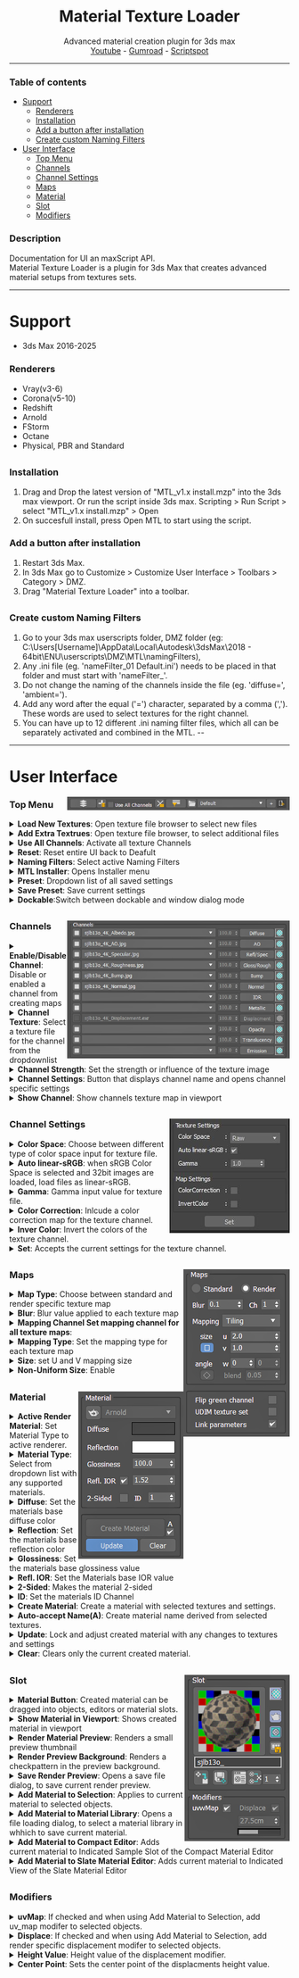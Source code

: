 <h1 align ="center">Material Texture Loader</h1>
<div align="center">Advanced material creation plugin for 3ds max</div>
<div align="center"><a href="https://youtu.be/WaiYY6T3cwg?si=zFbhcXlvGxeUF19K">Youtube</a> - <a href="https://dmz.gumroad.com/l/MaterialTextureLoader">Gumroad</a> - <a href="https://www.scriptspot.com/3ds-max/scripts/material-texture-loader">Scriptspot</a></div>

***
### Table of contents
- [Support](#support)
  - [Renderers](#renderers)
  - [Installation](#installation)
  - [Add a button after installation](#button)
  - [Create custom Naming Filters](#namingFilters)
- [User Interface](#ui)
  - [Top Menu](#ui_topmenu)
  - [Channels](#ui_channels)
  - [Channel Settings](#ui_channelsettings)
  - [Maps](#ui_maps)
  - [Material](#ui_material)
  - [Slot](#ui_slot)
  - [Modifiers](#ui_modifiers)

### Description <a name="description"></a>
Documentation for UI an maxScript API.  
Material Texture Loader is a plugin for 3ds Max that creates advanced material setups from textures sets.
***

# Support <a name="support"></a>
- 3ds Max 2016-2025

### Renderers <a name="renderers"></a>
- Vray(v3-6)
- Corona(v5-10)
- Redshift
- Arnold
- FStorm
- Octane
- Physical, PBR and Standard
<h2> </h2>

### Installation <a name="#installation"></a>
1. Drag and Drop the latest version of "MTL_v1.x install.mzp" into the 3ds max viewport.
    Or run the script inside 3ds max. Scripting > Run Script > select "MTL_v1.x install.mzp" > Open
2. On succesfull install, press Open MTL to start using the script.

### Add a button after installation <a name="button">
1. Restart 3ds Max.
2. In 3ds Max go to Customize > Customize User Interface > Toolbars > Category > DMZ.
3. Drag "Material Texture Loader" into a toolbar. 
<h2> </h2>

### Create custom Naming Filters <a name="namingFilters"></a>
1. Go to your 3ds max userscripts folder, DMZ folder (eg: C:\Users\[Username]\AppData\Local\Autodesk\3dsMax\2018 - 64bit\ENU\userscripts\DMZ\MTL\namingFilters),
2. Any .ini file (eg. 'nameFilter_01 Default.ini') needs to be placed in that folder and must start with 'nameFilter_'.
3. Do not change the naming of the channels inside the file (eg. 'diffuse=', 'ambient=').
4. Add any word after the equal ('=') character, separated by a comma (','). These words are used to select textures for the right channel.
5. You can have up to 12 different .ini naming filter files, which all can be separately activated and combined in the MTL.
--

***
<h1>User Interface</h1><a name="ui"></a>
<img src="images/TopMenu_001.jpg" align="right" width="400"></img>
<h3>Top Menu</h3><a name="ui_topmenu"></a>
<details>
  <summary><b>Load New Textures</b>: Open texture file browser to select new files</summary>

  > You can multi-select any 3ds max supported image files.  
  > Selected files will be place in the Texture Channels dropdown list.  
  > Previously loaded files will be removed. Active Naming Filters will be used to automatically assign textures to Channels.  
  > Active Naming Filters will be used to automatically assign textures to Channels.  
</details>
<details>
  <summary><b>Add Extra Textrues</b>: Open texture file browser, to select additional files</summary>

  > You can multi-select any 3ds max supported image files.  
  > Selected files will be added to the Texture Channels dropdown list.  
  > Active Naming Filters will be used to automatically re-assign textures to Channels.  
  > Load New Textures: Open texture file browser to select new files.  
</details>
<details>
  <summary><b>Use All Channels</b>: Activate all texture Channels</summary>

  > When materials don't use every texture channel, this will make all Texture Channel available.  
  > Maps that are created in this way are accessable after pressing Add Material to Compact / Add Material to Slate.  
  > Maps will be placed adjacent to the material that is created.  
</details>
<details>
  <summary><b>Reset</b>: Reset entire UI back to Deafult</summary>

  > Selects Default as Preset  
  > Clears all image files from Texture Channels  
  > Clears Material Slot  
</details>
<details>
  <summary><b>Naming Filters</b>: Select active Naming Filters</summary>

  > Naming FIlters are used for automatic Texture Channel selection.  
  > You can activate any combination of listed Naming Filters.  
  > Up to 10 nameFilter files in nameFilters directory will be listed.  
</details>
<details>
  <summary><b>MTL Installer</b>: Opens Installer menu</summary>

  > Contains Uninstall option and a list of all plugin installation directories.  
</details>
<details>
  <summary><b>Preset</b>: Dropdown list of all saved settings</summary>

  > Switching Presets will change all settings directy.  
  > When Update is active, you can still switch Presets. Material type will be locked to current Material.  
</details>
<details>
  <summary><b>Save Preset</b>: Save current settings</summary>

  > Opens a Preset Name menu, where you can save the Current Settings under the given name.  
  > If Preset name already exists, menu will ask if you want to overwrite existing Preset.  
</details>
<details>
  <summary><b>Dockable</b>:Switch between dockable and window dialog mode</summary>

</details>
<h2> </h2>
<img src="images/Channels_001.jpg" align="right" width="400"></img>
<h3>Channels</h3><a name="ui_channels"></a>
<details>
  <summary><b>Enable/Disable Channel</b>: Disable or enabled a channel from creating maps</summary>

  > Disabeling channels will disable all other Channel controls.  
  > When disabled no maps are created, even when a texture file is selected in the dropdown list.  
  > Channel will be disabled automatically when a material type does not support the channel.  
  > You can force every channel to be active by checking Use All Channels (see: Top Menu - Files).  
</details>
<details>
  <summary><b>Channel Texture</b>: Select a texture file for the channel from the dropdownlist</summary>

  > For selected tecxture files a texture map will be created and connected to the material.  
  > Texture files will be available when loaded in with Load New Textures or Add Extra Textrues.  
  > Select empty item to deselect any texture file. No map will be created for this channel.  
</details>
<details>
  <summary><b>Channel Strength</b>: Set the strength or influence of the texture image</summary>

  > Control will be disabled when material type does not have support for Texture Strength.  
</details>
<details>
  <summary><b>Channel Settings</b>: Button that displays channel name and opens channel specific settings</summary>

  > (see: Channels - Settings.)  
</details>
<details>
  <summary><b>Show Channel</b>: Show channels texture map in viewport</summary>

  > Only 1 channel can be displayed in viewport.  
  > Only works when a material is created.  
</details>
<h2> </h2>
<img src="images/Channels_Settings_001.jpg" align="right"></img>
<h3>Channel Settings</h3><a name="ui_channelsettings"></a>
<details>
  <summary><b>Color Space</b>: Choose between different type of color space input for texture file.</summary>

</details>
<details>
  <summary><b>Auto linear-sRGB</b>: when sRGB Color Space is selected and 32bit images are loaded, load files as linear-sRGB.</summary>

</details>
<details>
  <summary><b>Gamma</b>: Gamma input value for texture file.</summary>

</details>
<details>
  <summary><b>Color Correction</b>: Inlcude a color correction map for the texture channel.</summary>

</details>
<details>
  <summary><b>Inver Color</b>: Invert the colors of the texture channel.</summary>

  > Will add an extra map to invert colors, or use existing map settings if possible.  
</details>
<details>
  <summary><b>Set</b>: Accepts the current settings for the texture channel.</summary>

  > Click the 'X' icon if you wish to cancel setting changes.  
</details>
<h2> </h2>
<img src="images/Maps_001.jpg" align="right"></img>
<h3>Maps</h3><a name="ui_maps"></a>
<details>
  <summary><b>Map Type</b>: Choose between standard and render specific texture map</summary>

  > Render specific texture maps will be selected based of the material type selected.  
  > Not all renderers support standard Bitmaps.  
</details>
<details>
  <summary><b>Blur</b>: Blur value applied to each texture map</summary>

  > Blur is applied to all channels equally. There is no option for channel specifc blur values.  
</details>
<details>
  <summary><b>Mapping Channel Set mapping channel for all texture maps</b>:</summary>

  > Tile mapping:  
  > Real-world mapping: Tri-planar mapping: Spherical mapping:  
</details>
<details>
  <summary><b>Mapping Type</b>: Set the mapping type for each texture map</summary>

</details>
<details>
  <summary><b>Size</b>: set U and V mapping size</summary>

</details>
<details>
  <summary><b>Non-Uniform Size</b>: Enable</summary>

</details>
<h2> </h2>
<img src="images/Material_001.jpg" align="right"></img>
<h3>Material</h3><a name="ui_material"></a>
<details>
  <summary><b>Active Render Material</b>: Set Material Type to active renderer.</summary>

  > When active automatically switches Material Type when renderer is changed.  
  > Will de-activate when activating Update and existing material is not compatible will active Renderer.  
</details>
<details>
  <summary><b>Material Type</b>: Select from dropdown list with any supported materials.</summary>

  > De-activates Active Render Material when you select other material type that is compatible with the active renderer.  
</details>
<details>
  <summary><b>Diffuse</b>: Set the materials base diffuse color</summary>

</details>
<details>
  <summary><b>Reflection</b>: Set the materials base reflection color</summary>

</details>
<details>
  <summary><b>Glossiness</b>: Set the materials base glossiness value</summary>

</details>
<details>
  <summary><b>Refl. IOR</b>: Set the Materials base IOR value</summary>

  > Uncheck checkbox will set IOR value to the materials max IOR value.  
</details>
<details>
  <summary><b>2-Sided</b>: Makes the material 2-sided</summary>

  > Depending on the Material Type an extra 2-sided material is created.  
  > With Update active you can switch between 2-sided and not 2-sided. Materials in material editors will be correctly updated.  
  > When Updating a material to being not 2-sided. The old 2-sided material is still applied to existing objects.  
</details>
<details>
  <summary><b>ID</b>: Set the materials ID Channel</summary>

</details>
<details>
  <summary><b>Create Material</b>: Create a material with selected textures and settings.</summary>

  > If Auto-accept Name (A) is un-checked, a Material Name window will open.  
</details>
<details>
  <summary><b>Auto-accept Name(A)</b>: Create material name derived from selected textures.</summary>

  > If Auto-accept Name is un-checked, a Material Name window will open when creating a material.  
  > Derived name is the common part of all selected texture files.  
</details>
<details>
  <summary><b>Update</b>: Lock and adjust created material with any changes to textures and settings</summary>

  > With Update active you cannot change Material Type.  
  > Loading New or Adding Extra Textures automatically re-assigns textures. With Update active, a message box will pop-up to confirm.  
</details>
<details>
  <summary><b>Clear</b>: Clears only the current created material.</summary>

  > Unlike Reset, textures and settings are kept as is.  
</details>
<h2> </h2>
<img src="images/Slot_001.jpg" align="right"></img>
<h3>Slot</h3><a name="ui_slot"></a>
<details>
  <summary><b>Material Button</b>: Created material can be dragged into objects, editors or material slots.</summary>

  > Shows a renderer preview of the material if Render Material Preview is on.  
</details>
<details>
  <summary><b>Show Material in Viewport</b>: Shows created material in viewport</summary>

  > When active no texture channel can be displayed in viewport.  
  > Only works when a material is created.  
</details>
<details>
  <summary><b>Render Material Preview</b>: Renders a small preview thumbnail</summary>

  > Preview image is taken from the Material Editor.  
</details>
<details>
  <summary><b>Render Preview Background</b>: Renders a checkpattern in the preview background.</summary>

  > Not all renderers support this feature.  
</details>
<details>
  <summary><b>Save Render Preview</b>: Opens a save file dialog, to save current render preview.</summary>

</details>
<details>
  <summary><b>Add Material to Selection</b>: Applies to current material to selected objects.</summary>

  > If Modifiers are checked, these will also be added to the selecte objects.  
</details>
<details>
  <summary><b>Add Material to Material Library</b>: Opens a file loading dialog, to select a material library in whhich to save current material.</summary>

</details>
<details>
  <summary><b>Add Material to Compact Editor</b>: Adds current material to Indicated Sample Slot of the Compact Material Editor </summary>

</details>
<details>
  <summary><b>Add Material to Slate Material Editor</b>: Adds current material to Indicated View of the Slate Material Editor </summary>

</details>
<h2> </h2>
<h3>Modifiers</h3><a name="ui_modifiers"></a>
<details>
  <summary><b>uvMap</b>: If checked and when using Add Material to Selection, add uv_map modifer to selected objects.</summary>

  > uv_map will be using real-world tiling, if this option is selected in Maps settings.  
</details>
<details>
  <summary><b>Displace</b>: If checked and when using Add Material to Selection, add render specific displacement modifer to selected objects.</summary>

</details>
<details>
  <summary><b>Height Value</b>: Height value of the displacement modifier.</summary>

</details>
<details>
  <summary><b>Center Point</b>: Sets the center point of the displacments height value.</summary>

</details>

